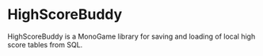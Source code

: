 HighScoreBuddy
==============

HighScoreBuddy is a MonoGame library for saving and loading of local high score tables from SQL.
